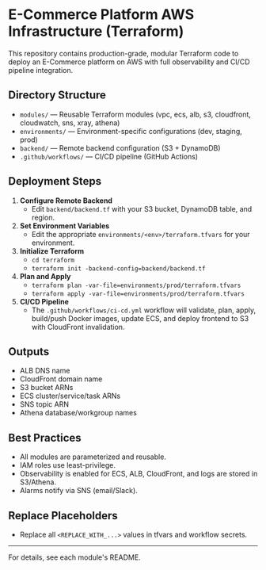 # E-Commerce Platform AWS Infrastructure (Terraform)

This repository contains production-grade, modular Terraform code to deploy an E-Commerce platform on AWS with full observability and CI/CD pipeline integration.

## Directory Structure
- `modules/` — Reusable Terraform modules (vpc, ecs, alb, s3, cloudfront, cloudwatch, sns, xray, athena)
- `environments/` — Environment-specific configurations (dev, staging, prod)
- `backend/` — Remote backend configuration (S3 + DynamoDB)
- `.github/workflows/` — CI/CD pipeline (GitHub Actions)

## Deployment Steps
1. **Configure Remote Backend**
   - Edit `backend/backend.tf` with your S3 bucket, DynamoDB table, and region.
2. **Set Environment Variables**
   - Edit the appropriate `environments/<env>/terraform.tfvars` for your environment.
3. **Initialize Terraform**
   - `cd terraform`
   - `terraform init -backend-config=backend/backend.tf`
4. **Plan and Apply**
   - `terraform plan -var-file=environments/prod/terraform.tfvars`
   - `terraform apply -var-file=environments/prod/terraform.tfvars`
5. **CI/CD Pipeline**
   - The `.github/workflows/ci-cd.yml` workflow will validate, plan, apply, build/push Docker images, update ECS, and deploy frontend to S3 with CloudFront invalidation.

## Outputs
- ALB DNS name
- CloudFront domain name
- S3 bucket ARNs
- ECS cluster/service/task ARNs
- SNS topic ARN
- Athena database/workgroup names

## Best Practices
- All modules are parameterized and reusable.
- IAM roles use least-privilege.
- Observability is enabled for ECS, ALB, CloudFront, and logs are stored in S3/Athena.
- Alarms notify via SNS (email/Slack).

## Replace Placeholders
- Replace all `<REPLACE_WITH_...>` values in tfvars and workflow secrets.

---

For details, see each module's README.
